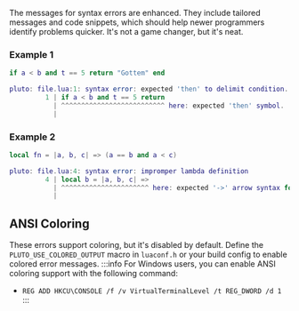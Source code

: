 The messages for syntax errors are enhanced. They include tailored messages and code snippets, which should help newer programmers identify problems quicker. It's not a game changer, but it's neat.

### Example 1
```lua showLineNumbers title="Problematic Code"
if a < b and t == 5 return "Gottem" end
```
```lua title="Emitted Syntax Error"
pluto: file.lua:1: syntax error: expected 'then' to delimit condition.
         1 | if a < b and t == 5 return
           | ^^^^^^^^^^^^^^^^^^^^^^^^^^ here: expected 'then' symbol.
           |
```
### Example 2
```lua showLineNumbers title="Problematic Code"
local fn = |a, b, c| => (a == b and a < c)
```
```lua title="Emitted Syntax Error"
pluto: file.lua:4: syntax error: impromper lambda definition
         4 | local b = |a, b, c| =>
           | ^^^^^^^^^^^^^^^^^^^^^^ here: expected '->' arrow syntax for lambda expression.
           |
```
## ANSI Coloring
These errors support coloring, but it's disabled by default. Define the `PLUTO_USE_COLORED_OUTPUT` macro in `luaconf.h` or your build config to enable colored error messages.
:::info
For Windows users, you can enable ANSI coloring support with the following command:
  - `REG ADD HKCU\CONSOLE /f /v VirtualTerminalLevel /t REG_DWORD /d 1`
:::